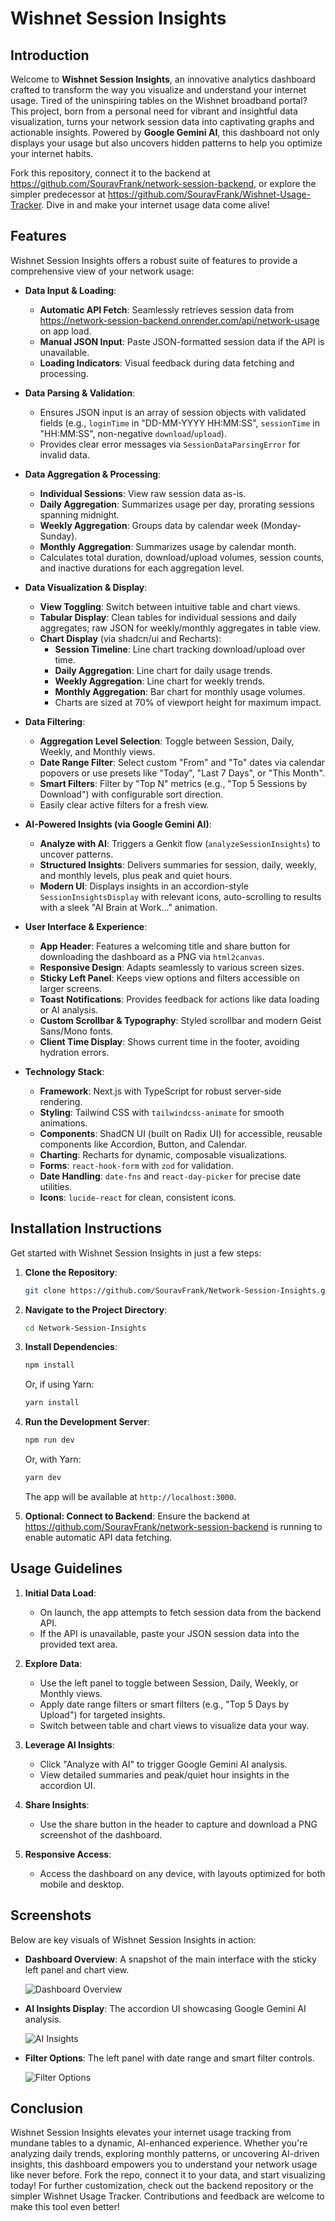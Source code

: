 # Wishnet Session Insights

## Introduction

Welcome to **Wishnet Session Insights**, an innovative analytics dashboard crafted to transform the way you visualize and understand your internet usage. Tired of the uninspiring tables on the Wishnet broadband portal? This project, born from a personal need for vibrant and insightful data visualization, turns your network session data into captivating graphs and actionable insights. Powered by **Google Gemini AI**, this dashboard not only displays your usage but also uncovers hidden patterns to help you optimize your internet habits.

Fork this repository, connect it to the backend at https://github.com/SouravFrank/network-session-backend, or explore the simpler predecessor at https://github.com/SouravFrank/Wishnet-Usage-Tracker. Dive in and make your internet usage data come alive!

## Features

Wishnet Session Insights offers a robust suite of features to provide a comprehensive view of your network usage:

- **Data Input & Loading**:

  - **Automatic API Fetch**: Seamlessly retrieves session data from https://network-session-backend.onrender.com/api/network-usage on app load.
  - **Manual JSON Input**: Paste JSON-formatted session data if the API is unavailable.
  - **Loading Indicators**: Visual feedback during data fetching and processing.

- **Data Parsing & Validation**:

  - Ensures JSON input is an array of session objects with validated fields (e.g., `loginTime` in "DD-MM-YYYY HH:MM:SS", `sessionTime` in "HH:MM:SS", non-negative `download`/`upload`).
  - Provides clear error messages via `SessionDataParsingError` for invalid data.

- **Data Aggregation & Processing**:

  - **Individual Sessions**: View raw session data as-is.
  - **Daily Aggregation**: Summarizes usage per day, prorating sessions spanning midnight.
  - **Weekly Aggregation**: Groups data by calendar week (Monday-Sunday).
  - **Monthly Aggregation**: Summarizes usage by calendar month.
  - Calculates total duration, download/upload volumes, session counts, and inactive durations for each aggregation level.

- **Data Visualization & Display**:

  - **View Toggling**: Switch between intuitive table and chart views.
  - **Tabular Display**: Clean tables for individual sessions and daily aggregates; raw JSON for weekly/monthly aggregates in table view.
  - **Chart Display** (via shadcn/ui and Recharts):
    - **Session Timeline**: Line chart tracking download/upload over time.
    - **Daily Aggregation**: Line chart for daily usage trends.
    - **Weekly Aggregation**: Line chart for weekly trends.
    - **Monthly Aggregation**: Bar chart for monthly usage volumes.
    - Charts are sized at 70% of viewport height for maximum impact.

- **Data Filtering**:

  - **Aggregation Level Selection**: Toggle between Session, Daily, Weekly, and Monthly views.
  - **Date Range Filter**: Select custom "From" and "To" dates via calendar popovers or use presets like "Today", "Last 7 Days", or "This Month".
  - **Smart Filters**: Filter by "Top N" metrics (e.g., "Top 5 Sessions by Download") with configurable sort direction.
  - Easily clear active filters for a fresh view.

- **AI-Powered Insights (via Google Gemini AI)**:

  - **Analyze with AI**: Triggers a Genkit flow (`analyzeSessionInsights`) to uncover patterns.
  - **Structured Insights**: Delivers summaries for session, daily, weekly, and monthly levels, plus peak and quiet hours.
  - **Modern UI**: Displays insights in an accordion-style `SessionInsightsDisplay` with relevant icons, auto-scrolling to results with a sleek "AI Brain at Work..." animation.

- **User Interface & Experience**:

  - **App Header**: Features a welcoming title and share button for downloading the dashboard as a PNG via `html2canvas`.
  - **Responsive Design**: Adapts seamlessly to various screen sizes.
  - **Sticky Left Panel**: Keeps view options and filters accessible on larger screens.
  - **Toast Notifications**: Provides feedback for actions like data loading or AI analysis.
  - **Custom Scrollbar & Typography**: Styled scrollbar and modern Geist Sans/Mono fonts.
  - **Client Time Display**: Shows current time in the footer, avoiding hydration errors.

- **Technology Stack**:

  - **Framework**: Next.js with TypeScript for robust server-side rendering.
  - **Styling**: Tailwind CSS with `tailwindcss-animate` for smooth animations.
  - **Components**: ShadCN UI (built on Radix UI) for accessible, reusable components like Accordion, Button, and Calendar.
  - **Charting**: Recharts for dynamic, composable visualizations.
  - **Forms**: `react-hook-form` with `zod` for validation.
  - **Date Handling**: `date-fns` and `react-day-picker` for precise date utilities.
  - **Icons**: `lucide-react` for clean, consistent icons.

## Installation Instructions

Get started with Wishnet Session Insights in just a few steps:

1. **Clone the Repository**:

   ```bash
   git clone https://github.com/SouravFrank/Network-Session-Insights.git
   ```

2. **Navigate to the Project Directory**:

   ```bash
   cd Network-Session-Insights
   ```

3. **Install Dependencies**:

   ```bash
   npm install
   ```

   Or, if using Yarn:

   ```bash
   yarn install
   ```

4. **Run the Development Server**:

   ```bash
   npm run dev
   ```

   Or, with Yarn:

   ```bash
   yarn dev
   ```

   The app will be available at `http://localhost:3000`.

5. **Optional: Connect to Backend**: Ensure the backend at https://github.com/SouravFrank/network-session-backend is running to enable automatic API data fetching.

## Usage Guidelines

1. **Initial Data Load**:

   - On launch, the app attempts to fetch session data from the backend API.
   - If the API is unavailable, paste your JSON session data into the provided text area.

2. **Explore Data**:

   - Use the left panel to toggle between Session, Daily, Weekly, or Monthly views.
   - Apply date range filters or smart filters (e.g., "Top 5 Days by Upload") for targeted insights.
   - Switch between table and chart views to visualize data your way.

3. **Leverage AI Insights**:

   - Click "Analyze with AI" to trigger Google Gemini AI analysis.
   - View detailed summaries and peak/quiet hour insights in the accordion UI.

4. **Share Insights**:

   - Use the share button in the header to capture and download a PNG screenshot of the dashboard.

5. **Responsive Access**:

   - Access the dashboard on any device, with layouts optimized for both mobile and desktop.

## Screenshots

Below are key visuals of Wishnet Session Insights in action:

- **Dashboard Overview**: A snapshot of the main interface with the sticky left panel and chart view.

  ![Dashboard Overview](screenshots/overview.png)

- **AI Insights Display**: The accordion UI showcasing Google Gemini AI analysis.

  ![AI Insights](screenshots/ai-insights.png)

- **Filter Options**: The left panel with date range and smart filter controls.

  ![Filter Options](screenshots/filter-options.png)

## Conclusion

Wishnet Session Insights elevates your internet usage tracking from mundane tables to a dynamic, AI-enhanced experience. Whether you're analyzing daily trends, exploring monthly patterns, or uncovering AI-driven insights, this dashboard empowers you to understand your network usage like never before. Fork the repo, connect it to your data, and start visualizing today! For further customization, check out the backend repository or the simpler Wishnet Usage Tracker. Contributions and feedback are welcome to make this tool even better!